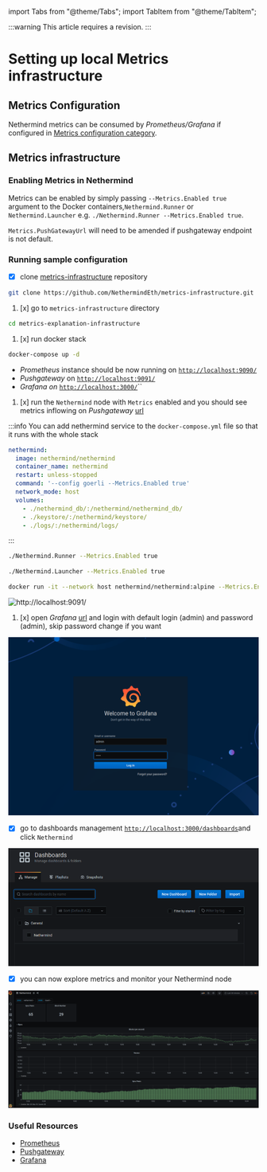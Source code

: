 import Tabs from "@theme/Tabs";
import TabItem from "@theme/TabItem";

:::warning
This article requires a revision.
:::

# Setting up local Metrics infrastructure

## Metrics Configuration

Nethermind metrics can be consumed by _Prometheus/Grafana_ if configured
in [Metrics configuration category](../../fundamentals/configuration#metrics).

## Metrics infrastructure

### Enabling Metrics in Nethermind

Metrics can be enabled by simply passing `--Metrics.Enabled true` argument to the Docker containers,`Nethermind.Runner`
or `Nethermind.Launcher`  e.g. `./Nethermind.Runner --Metrics.Enabled true`.

`Metrics.PushGatewayUrl` will need to be amended if pushgateway endpoint is not default.

### Running sample configuration

* [x] clone [metrics-infrastructure](https://github.com/NethermindEth/metrics-infrastructure) repository

```bash
git clone https://github.com/NethermindEth/metrics-infrastructure.git
```

1. [x] go to `metrics-infrastructure` directory

```bash
cd metrics-explanation-infrastructure
```

1. [x] run docker stack

```bash
docker-compose up -d
```

* _Prometheus_ instance should be now running on [`http://localhost:9090/`](http://localhost:9090/)
* _Pushgateway_ on [`http://localhost:9091/`](http://localhost:9091/)
* _Grafana on_ [`http://localhost:3000/`](http://localhost:3000/)\`\`

1. [x] run the `Nethermind` node with `Metrics` enabled and you should see metrics inflowing on
   _Pushgateway_ [url](http://localhost:9091/)

:::info
You can add nethermind service to the `docker-compose.yml` file so that it runs with the whole stack

```yaml
nethermind:
  image: nethermind/nethermind
  container_name: nethermind
  restart: unless-stopped
  command: '--config goerli --Metrics.Enabled true'
  network_mode: host
  volumes:
    - ./nethermind_db/:/nethermind/nethermind_db/
    - ./keystore/:/nethermind/keystore/
    - ./logs/:/nethermind/logs/
```

:::

<Tabs>
<TabItem value="Runner" label="Runner">

```bash
./Nethermind.Runner --Metrics.Enabled true
```

</TabItem>
<TabItem value="Launcher" label="Launcher">

```bash
./Nethermind.Launcher --Metrics.Enabled true
```

</TabItem>
<TabItem value="Docker" label="Docker">

```bash
docker run -it --network host nethermind/nethermind:alpine --Metrics.Enabled
```

</TabItem>
</Tabs>

![http://localhost:9091/](https://nethermind.readthedocs.io/en/latest/_images/pushgateway.png)

1. [x] open _Grafana_ [url](http://localhost:3000) and login with default login \(admin\) and password \(admin\), skip
   password change if you want

![](/img/image(28).png)

* [x] go to dashboards management [`http://localhost:3000/dashboards`](http://localhost:3000/dashboards)and
  click `Nethermind`

![](/img/image(26).png)

* [x] you can now explore metrics and monitor your Nethermind node

![](/img/image(29).png)

### Useful Resources

- [Prometheus](https://github.com/prometheus/prometheus)
- [Pushgateway](https://github.com/prometheus/pushgateway)
- [Grafana](https://github.com/grafana/grafana)

